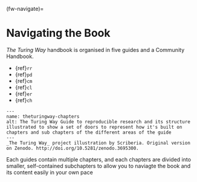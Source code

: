 (fw-navigate)=
# Navigating the Book

_The Turing Way_ handbook is organised in five guides and a Community Handbook.

* {ref}`rr`
* {ref}`pd`
* {ref}`cm`
* {ref}`cl`
* {ref}`er`
* {ref}`ch`

```{figure} ../figures/theturingway-chapters.jpg
---
name: theturingway-chapters
alt: The Turing Way Guide to reproducible research and its structure illustrated to show a set of doors to represent how it's built on chapters and sub chapters of the different areas of the guide
---
_The Turing Way_ project illustration by Scriberia. Original version on Zenodo. http://doi.org/10.5281/zenodo.3695300.
```

Each guides contain multiple chapters, and each chapters are divided into smaller, self-contained subchapters to allow you to naviagte the book and its content easily in your own pace